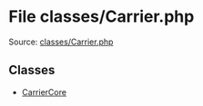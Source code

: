 File classes/Carrier.php
=========

Source: [classes/Carrier.php](https://github.com/PrestaShop/PrestaShop/blob/1.6.1.2/classes/Carrier.php)


Classes
-------

* [CarrierCore](class.CarrierCore.md)

